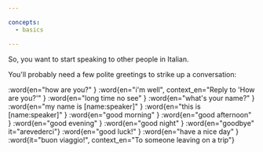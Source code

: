 ```yaml
---

concepts:
  - basics

---
```


So, you want to start speaking to other people in Italian.

You'll probably need a few polite greetings to strike up a conversation:

:word{en="how are you?" }
:word{en="i'm well", context_en="Reply to 'How are you?'" }
:word{en="long time no see" }
:word{en="what's your name?" }
:word{en="my name is [name:speaker]" }
:word{en="this is [name:speaker]" }
:word{en="good morning" }
:word{en="good afternoon" }
:word{en="good evening" }
:word{en="good night" }
:word{en="goodbye" it="arevederci"}
:word{en="good luck!" }
:word{en="have a nice day" }
:word{it="buon viaggio!", context_en="To someone leaving on a trip"}
